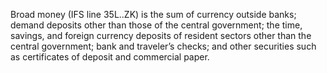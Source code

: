 Broad money (IFS line 35L..ZK) is the sum of currency outside banks; demand deposits other than those of the central government; the time, savings, and foreign currency deposits of resident sectors other than the central government; bank and traveler’s checks; and other securities such as certificates of deposit and commercial paper.